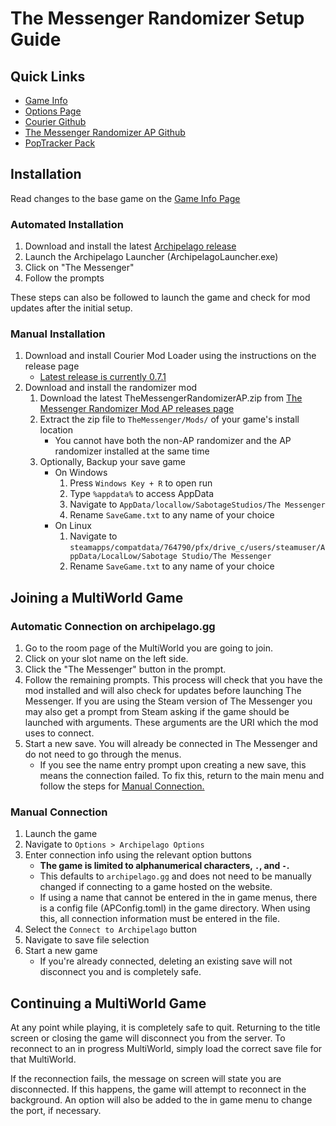 # The Messenger Randomizer Setup Guide

## Quick Links
- [Game Info](/games/The%20Messenger/info/en)
- [Options Page](/games/The%20Messenger/player-options)
- [Courier Github](https://github.com/Brokemia/Courier)
- [The Messenger Randomizer AP Github](https://github.com/alwaysintreble/TheMessengerRandomizerModAP)
- [PopTracker Pack](https://github.com/alwaysintreble/TheMessengerTrackPack)

## Installation

Read changes to the base game on the [Game Info Page](/games/The%20Messenger/info/en)

### Automated Installation

1. Download and install the latest [Archipelago release](https://github.com/ArchipelagoMW/Archipelago/releases/latest)
2. Launch the Archipelago Launcher (ArchipelagoLauncher.exe)
3. Click on "The Messenger"
4. Follow the prompts

These steps can also be followed to launch the game and check for mod updates after the initial setup.

### Manual Installation

1. Download and install Courier Mod Loader using the instructions on the release page
   * [Latest release is currently 0.7.1](https://github.com/Brokemia/Courier/releases)
2. Download and install the randomizer mod
   1. Download the latest TheMessengerRandomizerAP.zip from
[The Messenger Randomizer Mod AP releases page](https://github.com/alwaysintreble/TheMessengerRandomizerModAP/releases)
   2. Extract the zip file to `TheMessenger/Mods/` of your game's install location
      * You cannot have both the non-AP randomizer and the AP randomizer installed at the same time
   3. Optionally, Backup your save game
      * On Windows
        1. Press `Windows Key + R` to open run
        2. Type `%appdata%` to access AppData
        3. Navigate to `AppData/locallow/SabotageStudios/The Messenger`
        4. Rename `SaveGame.txt` to any name of your choice
      * On Linux
        1. Navigate to `steamapps/compatdata/764790/pfx/drive_c/users/steamuser/AppData/LocalLow/Sabotage Studio/The Messenger`
        2. Rename `SaveGame.txt` to any name of your choice

## Joining a MultiWorld Game

### Automatic Connection on archipelago.gg

1. Go to the room page of the MultiWorld you are going to join.
2. Click on your slot name on the left side.
3. Click the "The Messenger" button in the prompt.
4. Follow the remaining prompts. This process will check that you have the mod installed and will also check for updates
   before launching The Messenger. If you are using the Steam version of The Messenger you may also get a prompt from
   Steam asking if the game should be launched with arguments. These arguments are the URI which the mod uses to
   connect.
5. Start a new save. You will already be connected in The Messenger and do not need to go through the menus.
   * If you see the name entry prompt upon creating a new save, this means the connection failed. To fix this, return to
     the main menu and follow the steps for [Manual Connection.](#manual-connection)

### Manual Connection

1. Launch the game
2. Navigate to `Options > Archipelago Options`
3. Enter connection info using the relevant option buttons
   * **The game is limited to alphanumerical characters, `.`, and `-`.**
   * This defaults to `archipelago.gg` and does not need to be manually changed if connecting to a game hosted on the
     website.
   * If using a name that cannot be entered in the in game menus, there is a config file (APConfig.toml) in the game
     directory. When using this, all connection information must be entered in the file. 
4. Select the `Connect to Archipelago` button
5. Navigate to save file selection
6. Start a new game
   * If you're already connected, deleting an existing save will not disconnect you and is completely safe. 

## Continuing a MultiWorld Game

At any point while playing, it is completely safe to quit. Returning to the title screen or closing the game will
disconnect you from the server. To reconnect to an in progress MultiWorld, simply load the correct save file for that
MultiWorld.

If the reconnection fails, the message on screen will state you are disconnected. If this happens, the game will attempt
to reconnect in the background. An option will also be added to the in game menu to change the port, if necessary.
